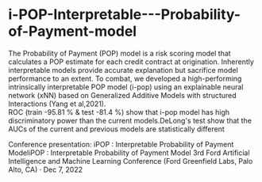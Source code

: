 # i-POP-Interpretable---Probability-of-Payment-model
The Probability of Payment (POP) model is a risk scoring model that calculates a POP estimate for each  credit contract at origination.
Inherently interpretable models provide accurate explanation but sacrifice model performance to an extent.
To combat, we developed a high-performing intrinsically interpretable POP model (i-pop) using an explainable neural network (xNN)  based on Generalized Additive Models with structured Interactions (Yang et al,2021).        
ROC (train -95.81 % & test -81.4 %) show that i-pop model has high discriminatory power than the current models.DeLong's test  show that the AUCs of the current and previous models are statistically different

Conference presentation: 
iPOP : Interpretable Probability of Payment ModeliPOP : Interpretable Probability of Payment Model
3rd Ford Artificial Intelligence and Machine Learning Conference (Ford Greenfield Labs, Palo Alto, CA) · Dec 7, 2022


